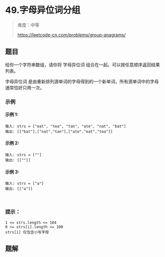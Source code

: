 # 49.字母异位词分组

> 难度：中等
>
> https://leetcode-cn.com/problems/group-anagrams/

## 题目

给你一个字符串数组，请你将 字母异位词 组合在一起。可以按任意顺序返回结果列表。

字母异位词 是由重新排列源单词的字母得到的一个新单词，所有源单词中的字母通常恰好只用一次。

### 示例

#### 示例 1:

```
输入: strs = ["eat", "tea", "tan", "ate", "nat", "bat"]
输出: [["bat"],["nat","tan"],["ate","eat","tea"]]
```

#### 示例 2:

```
输入: strs = [""]
输出: [[""]]
```

#### 示例 3:

```
输入: strs = ["a"]
输出: [["a"]]
```
 
### 提示：

```
1 <= strs.length <= 104
0 <= strs[i].length <= 100
strs[i] 仅包含小写字母
```

## 题解

```typescript

```
